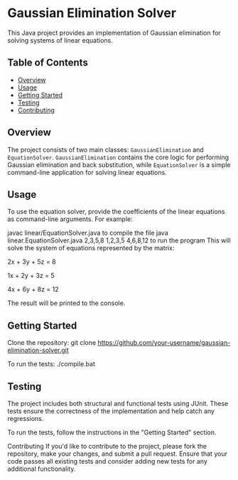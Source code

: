 # Gaussian Elimination Solver

This Java project provides an implementation of Gaussian elimination for solving systems of linear equations.

## Table of Contents
- [Overview](#overview)
- [Usage](#usage)
- [Getting Started](#getting-started)
- [Testing](#testing)
- [Contributing](#contributing)

## Overview

The project consists of two main classes: `GaussianElimination` and `EquationSolver`. `GaussianElimination` contains the core logic for performing Gaussian elimination and back substitution, while `EquationSolver` is a simple command-line application for solving linear equations.

## Usage

To use the equation solver, provide the coefficients of the linear equations as command-line arguments. For example:

javac linear/EquationSolver.java to compile the file
java linear.EquationSolver.java  2,3,5,8 1,2,3,5 4,6,8,12 to run the program
This will solve the system of equations represented by the matrix:

2x + 3y + 5z = 8

1x + 2y + 3z = 5

4x + 6y + 8z = 12

The result will be printed to the console.

## Getting Started
Clone the repository:
git clone https://github.com/your-username/gaussian-elimination-solver.git

To run the tests:
./compile.bat

## Testing
The project includes both structural and functional tests using JUnit. These tests ensure the correctness of the implementation and help catch any regressions.

To run the tests, follow the instructions in the "Getting Started" section.

Contributing
If you'd like to contribute to the project, please fork the repository, make your changes, and submit a pull request. Ensure that your code passes all existing tests and consider adding new tests for any additional functionality.
